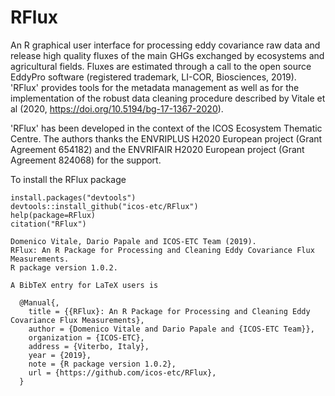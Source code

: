 # RFlux

An R graphical user interface for processing eddy covariance raw data and release high quality fluxes of the main GHGs exchanged by ecosystems and agricultural fields. Fluxes are estimated through a call to the open source EddyPro software (registered trademark, LI-COR, Biosciences, 2019). 'RFlux' provides tools for the metadata management as well as for the implementation of the robust data cleaning procedure described by Vitale et al (2020, https://doi.org/10.5194/bg-17-1367-2020).

'RFlux' has been developed in the context of the ICOS Ecosystem Thematic Centre. The authors thanks the ENVRIPLUS H2020 European project (Grant Agreement 654182) and the ENVRIFAIR H2020 European project (Grant Agreement 824068) for the support.

To install the RFlux package
```{r, eval = F}
install.packages("devtools")
devtools::install_github("icos-etc/RFlux")
help(package=RFlux)
citation("RFlux")

Domenico Vitale, Dario Papale and ICOS-ETC Team (2019).
RFlux: An R Package for Processing and Cleaning Eddy Covariance Flux Measurements.
R package version 1.0.2.

A BibTeX entry for LaTeX users is

  @Manual{,
    title = {{RFlux}: An R Package for Processing and Cleaning Eddy Covariance Flux Measurements},
    author = {Domenico Vitale and Dario Papale and {ICOS-ETC Team}},
    organization = {ICOS-ETC},
    address = {Viterbo, Italy},
    year = {2019},
    note = {R package version 1.0.2},
    url = {https://github.com/icos-etc/RFlux},
  }

```


